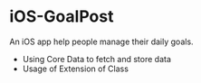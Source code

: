 # iOS-GoalPost

An iOS app help people manage their daily goals.
- Using Core Data to fetch and store data
- Usage of Extension of Class
